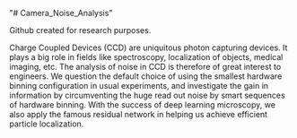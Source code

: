 "# Camera_Noise_Analysis" 

Github created for research purposes.

Charge Coupled Devices (CCD) are uniquitous photon capturing devices. It plays a big role in fields like spectroscopy, localization of objects, medical imaging, etc. The analysis of noise in CCD is therefore of great interest to engineers. We question the default choice of using the smallest hardware binning configuration in usual experiments, and investigate the gain in information by circumventing the huge read out noise by smart sequences of hardware binning. With the success of deep learning microscopy, we also apply the famous residual network in helping us achieve efficient particle localization.
